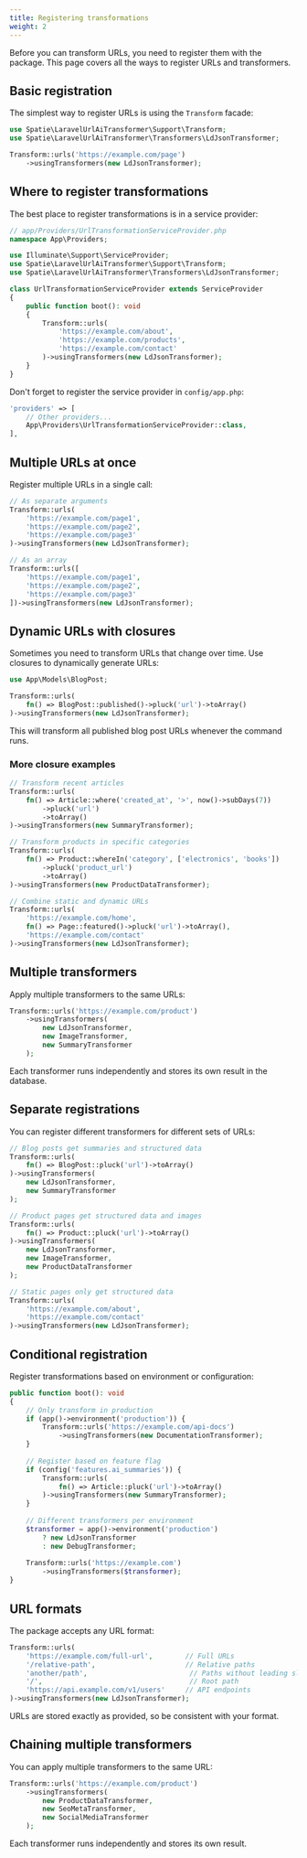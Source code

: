```yaml
---
title: Registering transformations
weight: 2
---
```


Before you can transform URLs, you need to register them with the package. This page covers all the ways to register URLs and transformers.

## Basic registration

The simplest way to register URLs is using the `Transform` facade:

```php
use Spatie\LaravelUrlAiTransformer\Support\Transform;
use Spatie\LaravelUrlAiTransformer\Transformers\LdJsonTransformer;

Transform::urls('https://example.com/page')
    ->usingTransformers(new LdJsonTransformer);
```

## Where to register transformations

The best place to register transformations is in a service provider:

```php
// app/Providers/UrlTransformationServiceProvider.php
namespace App\Providers;

use Illuminate\Support\ServiceProvider;
use Spatie\LaravelUrlAiTransformer\Support\Transform;
use Spatie\LaravelUrlAiTransformer\Transformers\LdJsonTransformer;

class UrlTransformationServiceProvider extends ServiceProvider
{
    public function boot(): void
    {
        Transform::urls(
            'https://example.com/about',
            'https://example.com/products',
            'https://example.com/contact'
        )->usingTransformers(new LdJsonTransformer);
    }
}
```

Don't forget to register the service provider in `config/app.php`:

```php
'providers' => [
    // Other providers...
    App\Providers\UrlTransformationServiceProvider::class,
],
```

## Multiple URLs at once

Register multiple URLs in a single call:

```php
// As separate arguments
Transform::urls(
    'https://example.com/page1',
    'https://example.com/page2',
    'https://example.com/page3'
)->usingTransformers(new LdJsonTransformer);

// As an array
Transform::urls([
    'https://example.com/page1',
    'https://example.com/page2',
    'https://example.com/page3'
])->usingTransformers(new LdJsonTransformer);
```

## Dynamic URLs with closures

Sometimes you need to transform URLs that change over time. Use closures to dynamically generate URLs:

```php
use App\Models\BlogPost;

Transform::urls(
    fn() => BlogPost::published()->pluck('url')->toArray()
)->usingTransformers(new LdJsonTransformer);
```

This will transform all published blog post URLs whenever the command runs.

### More closure examples

```php
// Transform recent articles
Transform::urls(
    fn() => Article::where('created_at', '>', now()->subDays(7))
        ->pluck('url')
        ->toArray()
)->usingTransformers(new SummaryTransformer);

// Transform products in specific categories
Transform::urls(
    fn() => Product::whereIn('category', ['electronics', 'books'])
        ->pluck('product_url')
        ->toArray()
)->usingTransformers(new ProductDataTransformer);

// Combine static and dynamic URLs
Transform::urls(
    'https://example.com/home',
    fn() => Page::featured()->pluck('url')->toArray(),
    'https://example.com/contact'
)->usingTransformers(new LdJsonTransformer);
```

## Multiple transformers

Apply multiple transformers to the same URLs:

```php
Transform::urls('https://example.com/product')
    ->usingTransformers(
        new LdJsonTransformer,
        new ImageTransformer,
        new SummaryTransformer
    );
```

Each transformer runs independently and stores its own result in the database.

## Separate registrations

You can register different transformers for different sets of URLs:

```php
// Blog posts get summaries and structured data
Transform::urls(
    fn() => BlogPost::pluck('url')->toArray()
)->usingTransformers(
    new LdJsonTransformer,
    new SummaryTransformer
);

// Product pages get structured data and images
Transform::urls(
    fn() => Product::pluck('url')->toArray()
)->usingTransformers(
    new LdJsonTransformer,
    new ImageTransformer,
    new ProductDataTransformer
);

// Static pages only get structured data
Transform::urls(
    'https://example.com/about',
    'https://example.com/contact'
)->usingTransformers(new LdJsonTransformer);
```

## Conditional registration

Register transformations based on environment or configuration:

```php
public function boot(): void
{
    // Only transform in production
    if (app()->environment('production')) {
        Transform::urls('https://example.com/api-docs')
            ->usingTransformers(new DocumentationTransformer);
    }
    
    // Register based on feature flag
    if (config('features.ai_summaries')) {
        Transform::urls(
            fn() => Article::pluck('url')->toArray()
        )->usingTransformers(new SummaryTransformer);
    }
    
    // Different transformers per environment
    $transformer = app()->environment('production')
        ? new LdJsonTransformer
        : new DebugTransformer;
        
    Transform::urls('https://example.com')
        ->usingTransformers($transformer);
}
```

## URL formats

The package accepts any URL format:

```php
Transform::urls(
    'https://example.com/full-url',        // Full URLs
    '/relative-path',                      // Relative paths
    'another/path',                         // Paths without leading slash
    '/',                                    // Root path
    'https://api.example.com/v1/users'     // API endpoints
)->usingTransformers(new LdJsonTransformer);
```

URLs are stored exactly as provided, so be consistent with your format.

## Chaining multiple transformers

You can apply multiple transformers to the same URL:

```php
Transform::urls('https://example.com/product')
    ->usingTransformers(
        new ProductDataTransformer,
        new SeoMetaTransformer,
        new SocialMediaTransformer
    );
```

Each transformer runs independently and stores its own result.
